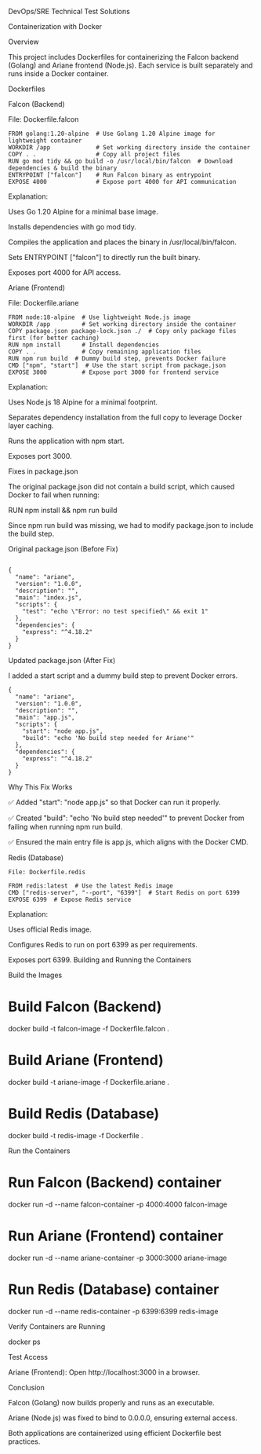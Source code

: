 DevOps/SRE Technical Test Solutions

Containerization with Docker

Overview

This project includes Dockerfiles for containerizing the Falcon backend (Golang) and Ariane frontend (Node.js). Each service is built separately and runs inside a Docker container.

Dockerfiles

Falcon (Backend)

File: Dockerfile.falcon
```
FROM golang:1.20-alpine  # Use Golang 1.20 Alpine image for lightweight container
WORKDIR /app             # Set working directory inside the container
COPY . .                 # Copy all project files
RUN go mod tidy && go build -o /usr/local/bin/falcon  # Download dependencies & build the binary
ENTRYPOINT ["falcon"]    # Run Falcon binary as entrypoint
EXPOSE 4000              # Expose port 4000 for API communication

```

Explanation:

Uses Go 1.20 Alpine for a minimal base image.

Installs dependencies with go mod tidy.

Compiles the application and places the binary in /usr/local/bin/falcon.

Sets ENTRYPOINT ["falcon"] to directly run the built binary.

Exposes port 4000 for API access.

Ariane (Frontend)

File: Dockerfile.ariane
```
FROM node:18-alpine  # Use lightweight Node.js image
WORKDIR /app         # Set working directory inside the container
COPY package.json package-lock.json ./  # Copy only package files first (for better caching)
RUN npm install      # Install dependencies
COPY . .             # Copy remaining application files
RUN npm run build  # Dummy build step, prevents Docker failure
CMD ["npm", "start"]  # Use the start script from package.json
EXPOSE 3000          # Expose port 3000 for frontend service

```

Explanation:

Uses Node.js 18 Alpine for a minimal footprint.

Separates dependency installation from the full copy to leverage Docker layer caching.

Runs the application with npm start.

Exposes port 3000.

Fixes in package.json

The original package.json did not contain a build script, which caused Docker to fail when running:

RUN npm install && npm run build

Since npm run build was missing, we had to modify package.json to include the build step.

Original package.json (Before Fix)
``` 

{
  "name": "ariane",
  "version": "1.0.0",
  "description": "",
  "main": "index.js",
  "scripts": {
    "test": "echo \"Error: no test specified\" && exit 1"
  },
  "dependencies": {
    "express": "^4.18.2"
  }
}
```
Updated package.json (After Fix)

I added a start script and a dummy build step to prevent Docker errors.
```
{
  "name": "ariane",
  "version": "1.0.0",
  "description": "",
  "main": "app.js",
  "scripts": {
    "start": "node app.js",
    "build": "echo 'No build step needed for Ariane'"
  },
  "dependencies": {
    "express": "^4.18.2"
  }
}
```

Why This Fix Works

✅ Added "start": "node app.js" so that Docker can run it properly.

✅ Created "build": "echo 'No build step needed'" to prevent Docker from failing when running npm run build.

✅ Ensured the main entry file is app.js, which aligns with the Docker CMD.

Redis (Database)
```
File: Dockerfile.redis

FROM redis:latest  # Use the latest Redis image
CMD ["redis-server", "--port", "6399"]  # Start Redis on port 6399
EXPOSE 6399  # Expose Redis service
```

Explanation:

Uses official Redis image.

Configures Redis to run on port 6399 as per requirements.

Exposes port 6399.
Building and Running the Containers

Build the Images

# Build Falcon (Backend)
docker build -t falcon-image -f Dockerfile.falcon .

# Build Ariane (Frontend)
docker build -t ariane-image -f Dockerfile.ariane .

# Build Redis (Database)
docker build -t redis-image -f Dockerfile .

Run the Containers

# Run Falcon (Backend) container
docker run -d --name falcon-container -p 4000:4000 falcon-image

# Run Ariane (Frontend) container
docker run -d --name ariane-container -p 3000:3000 ariane-image

# Run Redis (Database) container
docker run -d --name redis-container -p 6399:6399 redis-image

Verify Containers are Running

docker ps

Test Access

Ariane (Frontend): Open http://localhost:3000 in a browser.



Conclusion

Falcon (Golang) now builds properly and runs as an executable.

Ariane (Node.js) was fixed to bind to 0.0.0.0, ensuring external access.

Both applications are containerized using efficient Dockerfile best practices.

